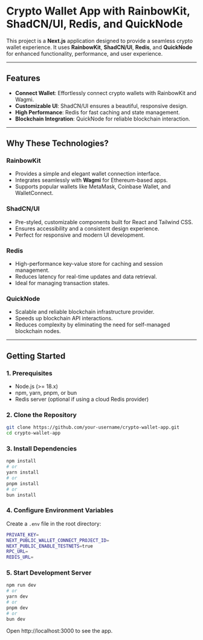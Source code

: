 # Crypto Wallet App with RainbowKit, ShadCN/UI, Redis, and QuickNode

This project is a **Next.js** application designed to provide a seamless crypto wallet experience. It uses **RainbowKit**, **ShadCN/UI**, **Redis**, and **QuickNode** for enhanced functionality, performance, and user experience.

---

## **Features**

- **Connect Wallet**: Effortlessly connect crypto wallets with RainbowKit and Wagmi.
- **Customizable UI**: ShadCN/UI ensures a beautiful, responsive design.
- **High Performance**: Redis for fast caching and state management.
- **Blockchain Integration**: QuickNode for reliable blockchain interaction.

---

## **Why These Technologies?**

### **RainbowKit**

- Provides a simple and elegant wallet connection interface.
- Integrates seamlessly with **Wagmi** for Ethereum-based apps.
- Supports popular wallets like MetaMask, Coinbase Wallet, and WalletConnect.

### **ShadCN/UI**

- Pre-styled, customizable components built for React and Tailwind CSS.
- Ensures accessibility and a consistent design experience.
- Perfect for responsive and modern UI development.

### **Redis**

- High-performance key-value store for caching and session management.
- Reduces latency for real-time updates and data retrieval.
- Ideal for managing transaction states.

### **QuickNode**

- Scalable and reliable blockchain infrastructure provider.
- Speeds up blockchain API interactions.
- Reduces complexity by eliminating the need for self-managed blockchain nodes.

---

## **Getting Started**

### **1. Prerequisites**

- Node.js (>= 18.x)
- npm, yarn, pnpm, or bun
- Redis server (optional if using a cloud Redis provider)

### **2. Clone the Repository**

```bash
git clone https://github.com/your-username/crypto-wallet-app.git
cd crypto-wallet-app
```

### **3. Install Dependencies**

```bash
npm install
# or
yarn install
# or
pnpm install
# or
bun install
```

### **4. Configure Environment Variables**

Create a `.env` file in the root directory:

```bash
PRIVATE_KEY=
NEXT_PUBLIC_WALLET_CONNECT_PROJECT_ID=
NEXT_PUBLIC_ENABLE_TESTNETS=true
RPC_URL=
REDIS_URL=
```

### **5. Start Development Server**

```bash
npm run dev
# or
yarn dev
# or
pnpm dev
# or
bun dev
```

Open http://localhost:3000 to see the app.
